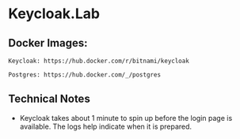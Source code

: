 # Keycloak.Lab

## Docker Images: 

	Keycloak: https://hub.docker.com/r/bitnami/keycloak

	Postgres: https://hub.docker.com/_/postgres


## Technical Notes
- Keycloak takes about 1 minute to spin up before the login page is available.  The logs help indicate when it is prepared.